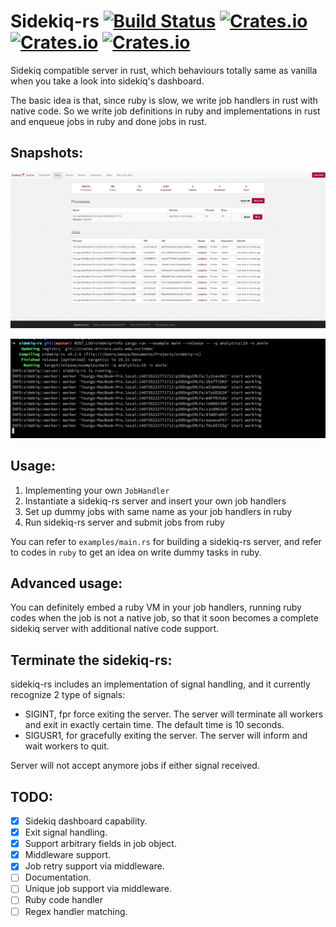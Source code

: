 Sidekiq-rs [![Build Status](https://travis-ci.org/doomsplayer/sidekiq-rs.svg?branch=master)](https://travis-ci.org/doomsplayer/sidekiq-rs) [![Crates.io](https://img.shields.io/crates/v/sidekiq-rs.svg?maxAge=86400)](https://crates.io/crates/sidekiq-rs) [![Crates.io](https://img.shields.io/crates/dv/sidekiq-rs.svg?maxAge=86400)](https://crates.io/crates/sidekiq-rs) [![Crates.io](https://img.shields.io/crates/l/sidekiq-rs.svg?maxAge=86400)](https://crates.io/crates/sidekiq-rs)
====

Sidekiq compatible server in rust, which behaviours totally
same as vanilla when you take a look into 
sidekiq's dashboard.

The basic idea is that, since ruby is slow, we write job handlers
in rust with native code. So we write job definitions in ruby and implementations in rust
and enqueue jobs in ruby and done jobs in rust.

## Snapshots:

![dashboard](screenshot/dashboard.png)

![tui](screenshot/tui.png)

## Usage:

1. Implementing your own `JobHandler`
2. Instantiate a sidekiq-rs server and insert your own job handlers
3. Set up dummy jobs with same name as your job handlers in ruby
4. Run sidekiq-rs server and submit jobs from ruby

You can refer to `examples/main.rs` 
for building a sidekiq-rs server, and refer to codes in `ruby`
to get an idea on write dummy tasks in ruby.

## Advanced usage:

You can definitely embed a ruby VM in your job handlers,
running ruby codes when the job is not a native job, 
so that it soon becomes a complete sidekiq server with additional
native code support.

## Terminate the sidekiq-rs:

sidekiq-rs includes an implementation of signal handling,
and it currently recognize 2 type of signals:

* SIGINT, fpr force exiting the server. The server will 
terminate all workers and exit in exactly certain time. The 
default time is 10 seconds.
* SIGUSR1, for gracefully exiting the server. The server will
inform and wait workers to quit.

Server will not accept anymore jobs if either signal received.

## TODO:

- [x] Sidekiq dashboard capability.
- [x] Exit signal handling.
- [x] Support arbitrary fields in job object.
- [x] Middleware support.
- [x] Job retry support via middleware.
- [ ] Documentation.
- [ ] Unique job support via middleware.
- [ ] Ruby code handler
- [ ] Regex handler matching.
